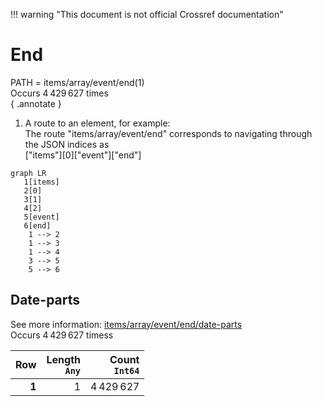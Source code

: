 !!! warning "This document is not official Crossref documentation"
# End
PATH = items/array/event/end(1)  
Occurs 4 429 627 times  
{ .annotate }

1. A route to an element, for example:  
   The route "items/array/event/end" corresponds to navigating through the JSON indices as  
   ["items"][0]["event"]["end"]  

```mermaid
graph LR
   1[items]
   2[0]
   3[1]
   4[2]
   5[event]
   6[end]
    1 --> 2
    1 --> 3
    1 --> 4
    3 --> 5
    5 --> 6
```


## Date-parts
See more information: [items/array/event/end/date-parts](date-parts/index.md)  
Occurs 4 429 627 timess  

| **Row** | **Length**<br>`Any` | **Count**<br>`Int64` |
|--------:|--------------------:|---------------------:|
| **1**   | 1                   | 4 429 627            |

